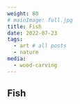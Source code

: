 ```yaml
---
weight: 80
# mainImage: full.jpg
title: Fish
date: 2022-07-23
tags:
  - art # all posts
  - nature
media:
  - wood-carving
---
```


## Fish
